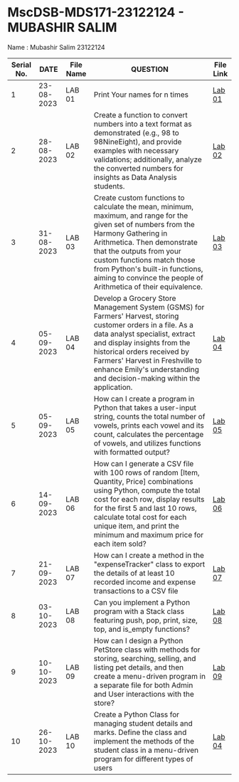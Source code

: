 # MscDSB-MDS171-23122124 - MUBASHIR SALIM
Name : Mubashir Salim 
23122124






|Serial No.|        DATE        |  File Name       |                     QUESTION                         |           File Link            |             
|----------|--------------------------|----------------------|------------------------------------------------------|--------------------------------------|
|   1      |    23-08-2023    |      LAB 01       |  Print Your names for n times |<a href="https://github.com/mubashirsalim88/MScDSB-MDS171-23122124-Mubashir-Salim/blob/606a0020ee72fd69c48d1c7b37f8a1c0683b9e82/LAB/Lab%2001/Lab%2001.ipynb">Lab 01</a>|
|   2      |  28-08-2023 |      LAB 02       |  Create a function to convert numbers into a text format as demonstrated (e.g., 98 to 98NineEight), and provide examples with necessary validations; additionally, analyze the converted numbers for insights as Data Analysis students. |<a href="https://github.com/mubashirsalim88/MScDSB-MDS171-23122124-Mubashir-Salim/blob/606a0020ee72fd69c48d1c7b37f8a1c0683b9e82/LAB/Lab%2002/Lab%2002.ipynb">Lab 02</a>|
|   3      |  31-08-2023 |      LAB 03       |  Create custom functions to calculate the mean, minimum, maximum, and range for the given set of numbers from the Harmony Gathering in Arithmetica. Then demonstrate that the outputs from your custom functions match those from Python's built-in functions, aiming to convince the people of Arithmetica of their equivalence. | <a href="https://github.com/mubashirsalim88/MScDSB-MDS171-23122124-Mubashir-Salim/blob/606a0020ee72fd69c48d1c7b37f8a1c0683b9e82/LAB/Lab%2003/Lab%2003.ipynb">Lab 03</a> |
|   4      |  05-09-2023 |      LAB 04       |  Develop a Grocery Store Management System (GSMS) for Farmers' Harvest, storing customer orders in a file. As a data analyst specialist, extract and display insights from the historical orders received by Farmers' Harvest in Freshville to enhance Emily's understanding and decision-making within the application. | <a href="https://github.com/mubashirsalim88/MScDSB-MDS171-23122124-Mubashir-Salim/tree/b02cd4e34042cfc17609083ad83c01c872566208/Lab%2004">Lab 04</a> |
|   5      |  05-09-2023 |      LAB 05      | How can I create a program in Python that takes a user-input string, counts the total number of vowels, prints each vowel and its count, calculates the percentage of vowels, and utilizes functions with formatted output? | <a href="https://github.com/mubashirsalim88/MScDSB-MDS171-23122124-Mubashir-Salim/blob/606a0020ee72fd69c48d1c7b37f8a1c0683b9e82/LAB/Lab%2005/Lab%2005.ipynb">Lab 05</a>|
|   6      |  14-09-2023 |      LAB 06       | How can I generate a CSV file with 100 rows of random [Item, Quantity, Price] combinations using Python, compute the total cost for each row, display results for the first 5 and last 10 rows, calculate total cost for each unique item, and print the minimum and maximum price for each item sold? | <a href="https://github.com/mubashirsalim88/MScDSB-MDS171-23122124-Mubashir-Salim/tree/b02cd4e34042cfc17609083ad83c01c872566208/Lab%2006">Lab 06</a> |
|   7      |  21-09-2023 |      LAB 07      | How can I create a method in the "expenseTracker" class to export the details of at least 10 recorded income and expense transactions to a CSV file | <a href="https://github.com/mubashirsalim88/MScDSB-MDS171-23122124-Mubashir-Salim/tree/b02cd4e34042cfc17609083ad83c01c872566208/Lab%2007">Lab 07</a>|
|   8      |  03-10-2023 |      LAB 08      |Can you implement a Python program with a Stack class featuring push, pop, print, size, top, and is_empty functions?| <a href="https://github.com/mubashirsalim88/MScDSB-MDS171-23122124-Mubashir-Salim/blob/606a0020ee72fd69c48d1c7b37f8a1c0683b9e82/LAB/Lab%2008/Lab%2008.ipynb">Lab 08</a>|
|   9      |  10-10-2023 |     LAB 09       |  How can I design a Python PetStore class with methods for storing, searching, selling, and listing pet details, and then create a menu-driven program in a separate file for both Admin and User interactions with the store? | <a href="https://github.com/mubashirsalim88/MScDSB-MDS171-23122124-Mubashir-Salim/tree/75dcf051142801d908ac6a0b1e23a2cf7005bb75/LAB/Lab%2009">Lab 09</a>|
|   10      |  26-10-2023 |      LAB 10       |Create a Python Class for managing student details and marks. Define the class and implement the methods of the student class in a menu-driven program for different types of users| <a href="https://github.com/mubashirsalim88/MScDSB-MDS171-23122124-Mubashir-Salim/tree/b02cd4e34042cfc17609083ad83c01c872566208/Lab%2004">Lab 04</a> |
